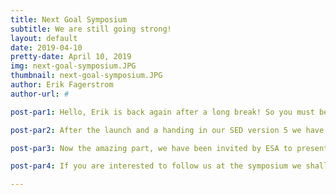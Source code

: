 ```yaml
---
title: Next Goal Symposium
subtitle: We are still going strong!
layout: default
date: 2019-04-10
pretty-date: April 10, 2019
img: next-goal-symposium.JPG
thumbnail: next-goal-symposium.JPG
author: Erik Fagerstrom
author-url: #

post-par1: Hello, Erik is back again after a long break! So you must be wondering by now what is happening with the TUBULAR team.

post-par2: After the launch and a handing in our SED version 5 we have had some more relaxing time, fixing for the re-flight planning when it is gonna happen. We are super excited that FMI is considering another flight just for us and the only thing left is to to find good winds for a launch day.

post-par3: Now the amazing part, we have been invited by ESA to present our experiment at the 24th ESA Symposium on European Rocket and Balloon Programmes and related Research. To prepare for it, I have been working on a brand new poster that we can bring with us and also a presentation to tell the people attending all about TUBULAR and our achievements.

post-par4: If you are interested to follow us at the symposium we shall try publish some on our facebook page to keep everyone updated when we are in Essen, and if you have not read the SED v5.0 yet, go in and read it or at least the result to see the good work done by all of the TUBULAR team. 

---
```

